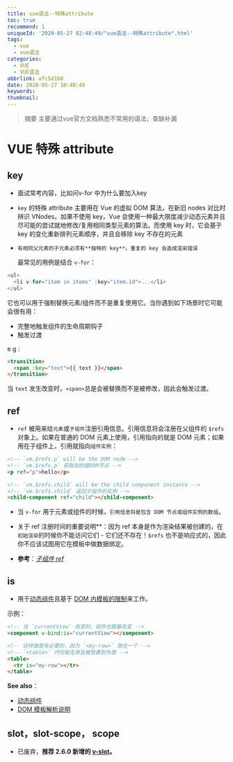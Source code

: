 ```yaml
---
title: vue语法--特殊attribute
toc: true
recommend: 1
uniqueId: '2020-05-27 02:48:49/"vue语法--特殊attribute".html'
tags:
  - vue
  - vue语法
categories:
  - VUE
  - VUE语法
abbrlink: afc5d1b0
date: 2020-05-27 10:48:49
keywords:
thumbnail:
---
```

> 摘要
> 主要通过vue官方文档熟悉不常用的语法，查缺补漏
> <!-- more -->

# VUE 特殊 attribute

## key

- 面试常考内容，比如问v-for 中为什么要加入key

- `key` 的特殊 attribute 主要用在 Vue 的虚拟 DOM 算法，在新旧 nodes 对比时辨识 VNodes。如果不使用 key，Vue 会使用一种最大限度减少动态元素并且尽可能的尝试就地修改/复用相同类型元素的算法。而使用 key 时，它会基于 key 的变化重新排列元素顺序，并且会移除 key 不存在的元素

- `有相同父元素的子元素必须有**独特的 key**。重复的 key 会造成渲染错误`

  最常见的用例是结合 `v-for`：

```javascript
<ul>
  <li v-for="item in items" :key="item.id">...</li>
</ul>
```

它也可以用于强制替换元素/组件而不是重复使用它。当你遇到如下场景时它可能会很有用：

- 完整地触发组件的生命周期钩子
- 触发过渡

e g :

```html
<transition>
  <span :key="text">{{ text }}</span>
</transition>
```

当 `text` 发生改变时，`<span>`总是会被替换而不是被修改，因此会触发过渡。

## ref

- `ref` 被用来给`元素`或`子组件`注册引用信息。引用信息将会注册在父组件的 `$refs` 对象上。如果在普通的 DOM 元素上使用，引用指向的就是 DOM 元素；如果用在子组件上，引用就指向`组件实例`：

```html
<!-- `vm.$refs.p` will be the DOM node -->
<!-- `vm.$refs.p` 获取到的是DOM节点 -->
<p ref="p">hello</p>

<!-- `vm.$refs.child` will be the child component instance -->
<!-- `vm.$refs.child` 返回子组件的实例 -->
<child-component ref="child"></child-component>
```

- 当 `v-for` 用于元素或组件的时候，`引用信息将是包含 DOM 节点或组件实例的数组`。

- 关于 ref 注册时间的重要说明**：因为 ref 本身是作为渲染结果被创建的，在`初始渲染`的时候你不能访问它们 - 它们还不存在！`$refs` 也不是响应式的，因此你不应该试图用它在模板中做数据绑定。
- **参考**：[*子组件 ref*](https://cn.vuejs.org/v2/guide/components-edge-cases.html#访问子组件实例或子元素)

## is

- 用于[动态组件](https://cn.vuejs.org/v2/guide/components.html#动态组件)且基于 [DOM 内模板的限制](https://cn.vuejs.org/v2/guide/components.html#解析-DOM-模板时的注意事项)来工作。

示例：

```html
<!-- 当 `currentView` 改变时，组件也跟着改变 -->
<component v-bind:is="currentView"></component>

<!-- 这样做是有必要的，因为 `<my-row>` 放在一个 -->
<!-- `<table>` 内可能无效且被放置到外面 -->
<table>
  <tr is="my-row"></tr>
</table>
```

**See also**：

- [动态组件](https://cn.vuejs.org/v2/guide/components.html#动态组件)
- [DOM 模板解析说明](https://cn.vuejs.org/v2/guide/components.html#解析-DOM-模板时的注意事项)

## slot，slot-scope， scope 

- 已废弃，**推荐 2.6.0 新增的 [v-slot](https://cn.vuejs.org/v2/api/#v-slot)。**

 

